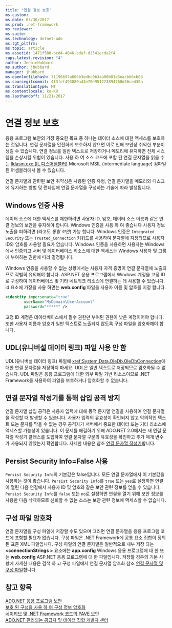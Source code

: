 ```yaml
---
title: "연결 정보 보호"
ms.custom: 
ms.date: 03/30/2017
ms.prod: .net-framework
ms.reviewer: 
ms.suite: 
ms.technology: dotnet-ado
ms.tgt_pltfrm: 
ms.topic: article
ms.assetid: 1471f580-bcd4-4046-bdaf-d2541ecda2f4
caps.latest.revision: "4"
author: JennieHubbard
ms.author: jhubbard
manager: jhubbard
ms.openlocfilehash: 31196697a606b3edbc0b3aa00b01e5eacb66cb03
ms.sourcegitcommit: 4f3fef493080a43e70e951223894768d36ce430a
ms.translationtype: MT
ms.contentlocale: ko-KR
ms.lasthandoff: 11/21/2017
---
```

# <a name="protecting-connection-information"></a>연결 정보 보호
응용 프로그램 보안의 가장 중요한 목표 중 하나는 데이터 소스에 대한 액세스를 보호하는 것입니다. 연결 문자열을 안전하게 보호하지 않으면 이로 인해 보안상 취약한 부분이 생길 수 있습니다. 연결 정보를 일반 텍스트로 저장하거나 메모리에 유지하면 전체 시스템을 손상시킬 위험이 있습니다. 사용 하 여 소스 코드에 포함 된 연결 문자열을 읽을 수는 [Ildasm.exe (IL 디스어셈블러)](../../../../docs/framework/tools/ildasm-exe-il-disassembler.md) Microsoft MSIL (intermediate language) 컴파일된 어셈블리에서 볼 수 있습니다.  
  
 연결 문자열과 관련된 보안 취약성은 사용된 인증 유형, 연결 문자열을 메모리와 디스크에 유지하는 방법 및 런타임에 연결 문자열을 구성하는 기술에 따라 발생됩니다.  
  
## <a name="use-windows-authentication"></a>Windows 인증 사용  
 데이터 소스에 대한 액세스를 제한하려면 사용자 ID, 암호, 데이터 소스 이름과 같은 연결 정보의 보안을 유지해야 합니다. Windows 인증을 사용 하 여 좋습니다 사용자 정보 노출을 피하려면 (라고도 *통합 보안*) 가능 합니다. Windows 인증은 `Integrated Security` 또는 `Trusted_Connection` 키워드를 사용하여 문자열에 지정되므로 사용자 ID와 암호를 사용할 필요가 없습니다. Windows 인증을 사용하면 사용자는 Windows에서 인증되고 서버 및 데이터베이스 리소스에 대한 액세스는 Windows 사용자 및 그룹에 부여하는 권한에 따라 결정됩니다.  
  
 Windows 인증을 사용할 수 없는 상황에서는 사용자 자격 증명이 연결 문자열에 노출되므로 각별히 유의해야 합니다. ASP.NET 응용 프로그램에서 Windows 계정을 고정 ID로 구성하여 데이터베이스 및 기타 네트워크 리소스에 연결하는 데 사용할 수 있습니다. id 요소에 가장을 사용 하면는 **web.config** 파일을 사용자 이름 및 암호를 지정 합니다.  
  
```xml  
<identity impersonate="true"   
        userName="MyDomain\UserAccount"   
        password="*****" />  
```  
  
 고정 ID 계정은 데이터베이스에서 필수 권한만 부여된 권한이 낮은 계정이어야 합니다. 또한 사용자 이름과 암호가 일반 텍스트로 노출되지 않도록 구성 파일을 암호화해야 합니다.  
  
## <a name="do-not-use-universal-data-link-udl-files"></a>UDL(유니버설 데이터 링크) 파일 사용 안 함  
 UDL(유니버설 데이터 링크) 파일에 <xref:System.Data.OleDb.OleDbConnection>에 대한 연결 문자열을 저장하지 마세요. UDL은 일반 텍스트로 저장되므로 암호화될 수 없습니다. UDL 파일은 응용 프로그램에 대한 외부 파일 기반 리소스이므로 .NET Framework를 사용하여 파일을 보호하거나 암호화할 수 없습니다.  
  
## <a name="avoid-injection-attacks-with-connection-string-builders"></a>연결 문자열 작성기를 통해 삽입 공격 방지  
 연결 문자열 삽입 공격은 사용자 입력에 대해 동적 문자열 연결을 사용하여 연결 문자열을 작성할 때 발생할 수 있습니다. 사용자 입력의 유효성이 확인되지 않고 악의적인 텍스트 또는 문자를 막을 수 없는 경우 공격자가 서버에서 중요한 데이터 또는 기타 리소스에 액세스할 가능성이 있습니다. 이 문제를 해결하기 위해 ADO.NET 2.0에서는 새 연결 문자열 작성기 클래스를 도입하여 연결 문자열 구문의 유효성을 확인하고 추가 매개 변수가 사용되지 않았는지 확인합니다. 자세한 내용은 참조 [연결 문자열 작성기](../../../../docs/framework/data/adonet/connection-string-builders.md)합니다.  
  
## <a name="use-persist-security-infofalse"></a>Persist Security Info=False 사용  
 `Persist Security Info`의 기본값은 false입니다. 모든 연결 문자열에서 이 기본값을 사용하는 것이 좋습니다. `Persist Security Info`를 `true` 또는 `yes`로 설정하면 연결이 열린 다음 연결에서 사용자 ID 및 암호와 같은 보안 관련 정보를 얻을 수 있습니다. `Persist Security Info`를 `false` 또는 `no`로 설정하면 연결을 열기 위해 보안 정보를 사용한 다음 삭제하므로 신뢰할 수 없는 소스는 보안 관련 정보에 액세스할 수 없습니다.  
  
## <a name="encrypt-configuration-files"></a>구성 파일 암호화  
 연결 문자열을 구성 파일에 저장할 수도 있으며 그러면 연결 문자열을 응용 프로그램 코드에 포함할 필요가 없습니다. 구성 파일은 .NET Framework에 공통 요소 집합이 정의된 표준 XML 파일입니다. 구성 파일의 연결 문자열은 일반적으로 내부 저장 되는  **\<connectionStrings >** 요소에는 **app.config** Windows 응용 프로그램에 대 한 또는  **web.config** ASP.NET 응용 프로그램에 대 한 파일입니다. 저장할 경우의 기본 사항에 자세한 내용은 검색 하 고 구성 파일에서 연결 문자열 암호화 참조 [연결 문자열 및 구성 파일](../../../../docs/framework/data/adonet/connection-strings-and-configuration-files.md)합니다.  
  
## <a name="see-also"></a>참고 항목  
 [ADO.NET 응용 프로그램 보안](../../../../docs/framework/data/adonet/securing-ado-net-applications.md)  
 [보호 된 구성을 사용 하 여 구성 정보 암호화](http://msdn.microsoft.com/library/51cdfe5b-9d82-458c-94ff-c551c4f38ed1)  
 [네이티브 및 .NET Framework 코드의 PAVE 보안](http://msdn.microsoft.com/en-us/bd61be84-c143-409a-a75a-44253724f784)  
 [ADO.NET 관리되는 공급자 및 데이터 집합 개발자 센터](http://go.microsoft.com/fwlink/?LinkId=217917)
